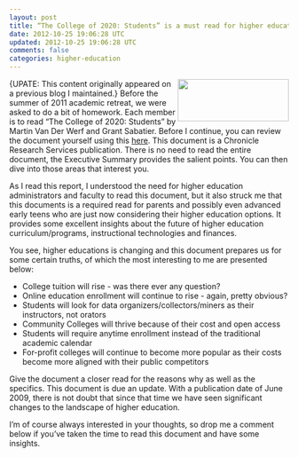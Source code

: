 ```yaml
---           
layout: post
title: “The College of 2020: Students” is a must read for higher education administrators
date: 2012-10-25 19:06:28 UTC
updated: 2012-10-25 19:06:28 UTC
comments: false
categories: higher-education
---
```


<img border="0" height="76" src="http://1.bp.blogspot.com/-b5Hdx01Axn4/TgJt8-Ac0MI/AAAAAAAA3CQ/dl9SQ6f62bI/s200/Screen+shot+2011-06-22+at+6.33.55+PM.PNG" width="200" align="right" />{UPATE: This content originally appeared on a previous blog I maintained.} Before the summer of 2011 academic retreat, we were asked to do a bit of homework. Each member is to read “The College of 2020: Students” by Martin Van Der Werf and Grant Sabatier. Before I continue, you can review the document yourself using this [here](http://goo.gl/8PZBS). This document is a Chronicle Research Services publication. There is no need to read the entire document, the Executive Summary provides the salient points. You can then dive into those areas that interest you.

As I read this report, I understood the need for higher education administrators and faculty to read this document, but it also struck me that this documents is a required read for parents and possibly even advanced early teens who are just now considering their higher education options. It provides some excellent insights about the future of higher education curriculum/programs, instructional technologies and finances.

You see, higher educations is changing and this document prepares us for some certain truths, of which the most interesting to me are presented below:

* College tuition will rise - was there ever any question?
* Online education enrollment will continue to rise - again, pretty obvious?
* Students will look for data organizers/collectors/miners as their instructors, not orators
* Community Colleges will thrive because of their cost and open access
* Students will require anytime enrollment instead of the traditional academic calendar
* For-profit colleges will continue to become more popular as their costs become more aligned with their public competitors

Give the document a closer read for the reasons why as well as the specifics. This document is due an update. With a publication date of June 2009, there is not doubt that since that time we have seen significant changes to the landscape of higher education. 

I’m of course always interested in your thoughts, so drop me a comment below if you’ve taken the time to read this document and have some insights.